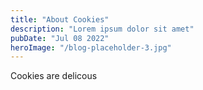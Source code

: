 ```yaml
---
title: "About Cookies"
description: "Lorem ipsum dolor sit amet"
pubDate: "Jul 08 2022"
heroImage: "/blog-placeholder-3.jpg"
---
```

Cookies are delicous

